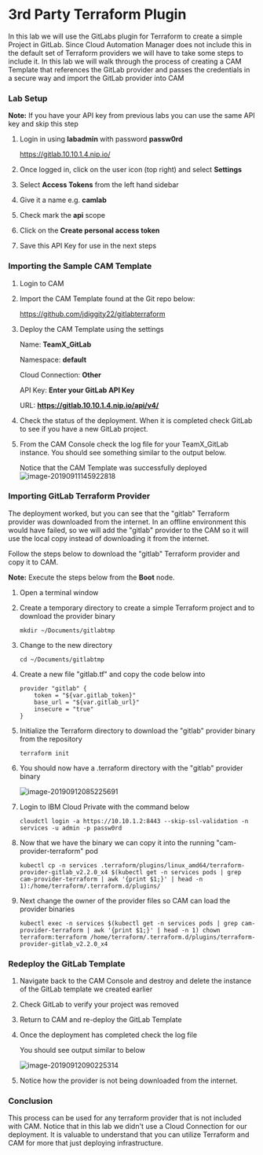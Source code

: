 # 3rd Party Terraform Plugin

In this lab we will use the GitLabs plugin for Terraform to create a simple Project in GitLab. Since Cloud Automation Manager does not include this in the default set of Terraform providers we will have to take some steps to include it. In this lab we will walk through the process of creating a CAM Template that references the GitLab provider and passes the credentials in a secure way and import the GitLab provider into CAM

### Lab Setup

**Note:** If you have your API key from previous labs you can use the same API key and skip this step

1. Login in using **labadmin** with password **passw0rd**

   https://gitlab.10.10.1.4.nip.io/

2. Once logged in, click on the user icon (top right) and select **Settings** 

3. Select **Access Tokens** from the left hand sidebar

4. Give it a name e.g. **camlab**

5. Check mark the **api** scope

6. Click on the **Create personal access token**

8. Save this API Key for use in the next steps

### Importing the Sample CAM Template

1. Login to CAM

2. Import the CAM Template found at the Git repo below:

   https://github.com/jdiggity22/gitlabterraform

3. Deploy the CAM Template using the settings 

   Name: **TeamX_GitLab**

   Namespace: **default**

   Cloud Connection: **Other**

   API Key: **Enter your GitLab API Key**
   
   URL: **https://gitlab.10.10.1.4.nip.io/api/v4/**
   
4. Check the status of the deployment. When it is completed check GitLab to see if you have a new GitLab project.

4. From the CAM Console check the log file for your TeamX_GitLab instance. You should see something similar to the output below.

   Notice that the CAM Template was successfully deployed
   ![image-20190911145922818](../images/5-3_provider_download.png)



### Importing GitLab Terraform Provider

The deployment worked, but you can see that the "gitlab" Terraform provider was downloaded from the internet. In an offline environment this would have failed, so we will add the "gitlab" provider to the CAM so it will use the local copy instead of downloading it from the internet.

Follow the steps below to download the "gitlab" Terraform provider and copy it to CAM.

**Note:** Execute the steps below from the **Boot** node.

1. Open a terminal window

2. Create a temporary directory to create a simple Terraform project and to download the provider binary

   ```
   mkdir ~/Documents/gitlabtmp
   ```

3. Change to the new directory

   ```
   cd ~/Documents/gitlabtmp
   ```

4. Create a new file "gitlab.tf" and copy the code below into

   ```
   provider "gitlab" {
       token = "${var.gitlab_token}"
       base_url = "${var.gitlab_url}"
       insecure = "true"
   }
   ```

5. Initialize the Terraform directory to download the "gitlab" provider binary from the repository

   ```
   terraform init
   ```

6. You should now have a .terraform directory with the "gitlab" provider binary

   ![image-20190912085225691](../images/5-3_list_plugin.png)

7. Login to IBM Cloud Private with the command below

   ```
   cloudctl login -a https://10.10.1.2:8443 --skip-ssl-validation -n services -u admin -p passw0rd
   ```

8. Now that we have the binary we can copy it into the running "cam-provider-terraform" pod

   ```
   kubectl cp -n services .terraform/plugins/linux_amd64/terraform-provider-gitlab_v2.2.0_x4 $(kubectl get -n services pods | grep cam-provider-terraform | awk '{print $1;}' | head -n 1):/home/terraform/.terraform.d/plugins/
   ```

9. Next change the owner of the provider files so CAM can load the provider binaries

   ```
   kubectl exec -n services $(kubectl get -n services pods | grep cam-provider-terraform | awk '{print $1;}' | head -n 1) chown terraform:terraform /home/terraform/.terraform.d/plugins/terraform-provider-gitlab_v2.2.0_x4
   ```



### Redeploy the GitLab Template

1. Navigate back to the CAM Console and destroy and delete the instance of the GitLab template we created earlier

2. Check GitLab to verify your project was removed

3. Return to CAM and re-deploy the GitLab Template

4. Once the deployment has completed check the log file

   You should see output similar to below

   ![image-20190912090225314](../images/5-3_provider_local.png)

5. Notice how the provider is not being downloaded from the internet.

### Conclusion

This process can be used for any terraform provider that is not included with CAM. Notice that in this lab we didn't use a Cloud Connection for our deployment. It is valuable to understand that you can utilize Terraform and CAM for more that just deploying infrastructure.

